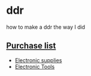 # ddr
how to make a ddr the way I did

## [Purchase list](./purchaseList.md)
- [Electronic supplies](./purchaseList.md#electronics-and-wiring-supplies)
- [Electronic Tools](./purchaseList.md#electronics-assets)

